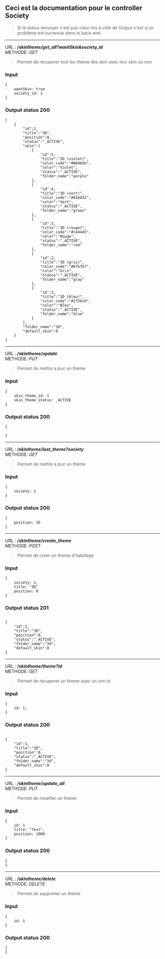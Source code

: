 ## Ceci est la documentation pour le controller Society
> Si le status renvoyer n'est pas celui mis a côté de Output c'est q'un problème est survenue dans le back-end
---
URL : ***/skintheme/get_all?wantSkin&society_id***  
METHODE: *GET*

> Permet de récuperer tout les thème des skin avec leur skin ou non 

### Input
```
{
    wantSkin: true
    society_id: 1
}
```

### Output status 200
```
[
    {
        "id":1,
        "title":"3D",
        "position":0,
        "status":"_ACTIVE",
        "skin":[
            {
                "id":5,
                "title":"3D (violet)",
                "color_code":"#8846de",
                "color":"Violet",
                "status":"_ACTIVE",
                "folder_name":"purple"
            },
            {
                "id":4,
                "title":"3D (vert)",
                "color_code":"#41bb42",
                "color":"Vert",
                "status":"_ACTIVE",
                "folder_name":"green"
            },
            {
                "id":3,
                "title":"3D (rouge)",
                "color_code":"#c44445",
                "color":"Rouge",
                "status":"_ACTIVE",
                "folder_name":"red"
            },
            {
                "id":2,
                "title":"3D (gris)",
                "color_code":"#b7b7b7",
                "color":"Gris",
                "status":"_ACTIVE",
                "folder_name":"gray"
            },
            {
                "id":1,
                "title":"3D (bleu)",
                "color_code":"#275bc0",
                "color":"Bleu",
                "status":"_ACTIVE",
                "folder_name":"blue"
            }
        ],
        "folder_name":"3d",
        "default_skin":0
    }
]
```
---
URL : ***/skintheme/update***  
METHODE: *PUT*

> Permet de mettre a jour un thème 

### Input
```
{
    skin_theme_id: 1
    skin_theme_status: _ACTIVE
}
```

### Output status 200
```
{

}
```
---
URL : ***/skintheme/last_theme?society***  
METHODE: *GET*

> Permet de mettre a jour un thème 

### Input
```
{
    society: 1
}
```

### Output status 200
```
{
    position: 26
}
```
---
URL : ***/skintheme/create_theme***  
METHODE: *POST*

> Permet de créer un theme d'habillage 

### Input
```
{
    society: 1,
    title: "3D"
    position: 0
}
```

### Output status 201
```

{
    "id":1,
    "title":"3D",
    "position":0,
    "status":"_ACTIVE",
    "folder_name":"3d",
    "default_skin":0
}

```
---
URL : ***/skintheme/theme?id***  
METHODE: *GET*

> Permet de récuperer un theme avec un son id

### Input
```
{
    id: 1,
}
```

### Output status 200
```

{
    "id":1,
    "title":"3D",
    "position":0,
    "status":"_ACTIVE",
    "folder_name":"3d",
    "default_skin":0
}
```
---
URL : ***/skintheme/update_all***  
METHODE: *PUT*

> Permet de modifier un theme

### Input
```
{
    id: 1
    title: "Test",
    position: 1000
}
```

### Output status 200
```
{
}
```
---
URL : ***/skintheme/delete***  
METHODE: *DELETE*

> Permet de supprimer un theme

### Input
```
{
    id: 1
}
```

### Output status 200
```
{
}
```